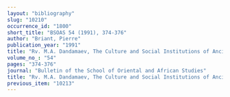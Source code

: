 ```yaml
---
layout: "bibliography"
slug: "10210"
occurrence_id: "1800"
short_title: "BSOAS 54 (1991), 374-376"
author: "Briant, Pierre"
publication_year: "1991"
title: "Rv. M.A. Dandamaev, The Culture and Social Institutions of Ancient Iran"
volume_no_: "54"
pages: "374-376"
journal: "Bulletin of the School of Oriental and African Studies"
title: "Rv. M.A. Dandamaev, The Culture and Social Institutions of Ancient Iran"
previous_item: "10213"
---
```

